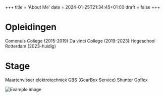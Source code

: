+++
title = 'About Me'
date = 2024-01-25T21:34:45+01:00
draft = false
+++

# Opleidingen
Comenuis College (2015-2019)
Da vinci College (2019-2023)
Hogeschool Rotterdam (2023-huidig)

# Stage
Maartenvisser elektrotechniek
GBS (GearBox Service)
Shunter
Goflex

![Example image](/forest.JPG) 